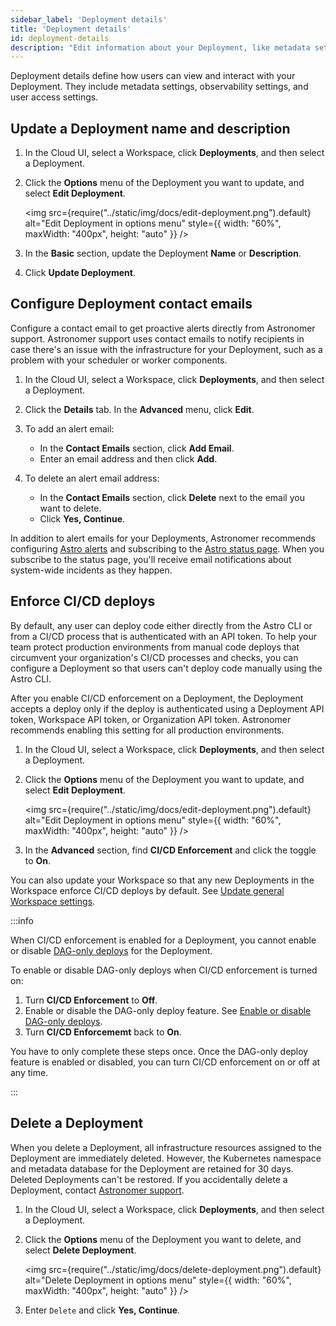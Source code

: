 ```yaml
---
sidebar_label: 'Deployment details'
title: 'Deployment details'
id: deployment-details
description: "Edit information about your Deployment, like metadata settings, observability settings, and user access settings."
---
```


Deployment details define how users can view and interact with your Deployment. They include metadata settings, observability settings, and user access settings.

## Update a Deployment name and description

1. In the Cloud UI, select a Workspace, click **Deployments**, and then select a Deployment.

2. Click the **Options** menu of the Deployment you want to update, and select **Edit Deployment**.

    <img src={require("../static/img/docs/edit-deployment.png").default} alt="Edit Deployment in options menu" style={{ width: "60%", maxWidth: "400px", height: "auto" }} />

3. In the **Basic** section, update the Deployment **Name** or **Description**.

4. Click **Update Deployment**.

## Configure Deployment contact emails

Configure a contact email to get proactive alerts directly from Astronomer support. Astronomer support uses contact emails to notify recipients in case there's an issue with the infrastructure for your Deployment, such as a problem with your scheduler or worker components.

1. In the Cloud UI, select a Workspace, click **Deployments**, and then select a Deployment.

2. Click the **Details** tab. In the **Advanced** menu, click **Edit**.

3. To add an alert email:
    - In the **Contact Emails** section, click **Add Email**.
    - Enter an email address and then click **Add**.

4. To delete an alert email address:
    - In the **Contact Emails** section, click **Delete** next to the email you want to delete.
    - Click **Yes, Continue**.

In addition to alert emails for your Deployments, Astronomer recommends configuring [Astro alerts](alerts.md) and subscribing to the [Astro status page](https://status.astronomer.io). When you subscribe to the status page, you'll receive email notifications about system-wide incidents as they happen.

## Enforce CI/CD deploys

By default, any user can deploy code either directly from the Astro CLI or from a CI/CD process that is authenticated with an API token. To help your team protect production environments from manual code deploys that circumvent your organization's CI/CD processes and checks, you can configure a Deployment so that users can't deploy code manually using the Astro CLI. 

After you enable CI/CD enforcement on a Deployment, the Deployment accepts a deploy only if the deploy is authenticated using a Deployment API token, Workspace API token, or Organization API token. Astronomer recommends enabling this setting for all production environments.

1. In the Cloud UI, select a Workspace, click **Deployments**, and then select a Deployment.

2. Click the **Options** menu of the Deployment you want to update, and select **Edit Deployment**.

    <img src={require("../static/img/docs/edit-deployment.png").default} alt="Edit Deployment in options menu" style={{ width: "60%", maxWidth: "400px", height: "auto" }} />

3. In the **Advanced** section, find **CI/CD Enforcement** and click the toggle to **On**.

You can also update your Workspace so that any new Deployments in the Workspace enforce CI/CD deploys by default. See [Update general Workspace settings](manage-workspaces.md#update-general-workspace-settings).

:::info

When CI/CD enforcement is enabled for a Deployment, you cannot enable or disable [DAG-only deploys](deploy-dags.md) for the Deployment.

To enable or disable DAG-only deploys when CI/CD enforcement is turned on:

1. Turn **CI/CD Enforcement** to **Off**.
2. Enable or disable the DAG-only deploy feature. See [Enable or disable DAG-only deploys](deploy-dags.md#enable-or-disable-dag-only-deploys).
3. Turn **CI/CD Enforcememt** back to **On**.

You have to only complete these steps once. Once the DAG-only deploy feature is enabled or disabled, you can turn CI/CD enforcement on or off at any time.

:::

## Delete a Deployment

When you delete a Deployment, all infrastructure resources assigned to the Deployment are immediately deleted. However, the Kubernetes namespace and metadata database for the Deployment are retained for 30 days. Deleted Deployments can't be restored. If you accidentally delete a Deployment, contact [Astronomer support](https://cloud.astronomer.io/open-support-request).

1. In the Cloud UI, select a Workspace, click **Deployments**, and then select a Deployment.
2. Click the **Options** menu of the Deployment you want to delete, and select **Delete Deployment**.

    <img src={require("../static/img/docs/delete-deployment.png").default} alt="Delete Deployment in options menu" style={{ width: "60%", maxWidth: "400px", height: "auto" }} />

3. Enter `Delete` and click **Yes, Continue**.
